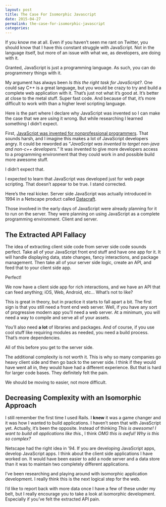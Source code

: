 ```yaml
---
layout: post
title: The Case For Isomorphic Javascript
date: 2015-04-27
permalink: the-case-for-isomorphic-javascript
categories:
---
```


If you know me at all. Even if you haven’t seen me rant on Twitter, you should know that I have this constant struggle with JavaScript. Not in the language itself, but more of an issue with what we, as developers, are doing with it.

Granted, JavaScript is just a programming language. As such, you can do programmery things with it.

My argument has always been *Is this the right task for JavaScript?*. One could say C++ is a great language, but you would be crazy to try and build a complete web application with it. That’s just not what it’s good at. It’s better at close to the metal stuff. Super fast code. And because of that, it’s more difficult to work with than a higher level scripting language.

Here is the part where I declare why JavaScript was invented so  I can make the case that we are using it wrong. But while researching I learned something I didn’t expect.

First, [JavaScript was invented for nonprofessional programmers](http://en.wikipedia.org/wiki/JavaScript#History). That sounds harsh, and I imagine this makes a lot of JavaScript developers angry. It could be reworded as “_JavaScript was invented to target non-java and non-c++ developers._” It was invented to give more developers access to a programming environment that they could work in and possible build more awesome stuff.

I didn’t expect that.

I expected to learn that JavaScript was developed just for web page scripting. That doesn’t appear to be true. I stand corrected.

Here’s the real kicker. Server side JavaScript was actually introduced in 1994 in a Netscape product called [Datacraft](http://www.datacraft.com/livewire.html).

Those involved in the early days of JavaScript were already planning for it to run on the server. They were planning on using JavaScript as a complete programming environment. Client and server.


## The Extracted API Fallacy

The idea of extracting client side code from server side code sounds perfect. Take all of your JavaScript front end stuff and have one app for it. It will handle displaying data, state changes, fancy interactions, and package management. Then take all of your server side logic, create an API, and feed that to your client side app.

Perfect!

We now have a client side app for rich interactions, and we have an API that can feed anything; iOS, Web, Android, etc… What’s not to like?

This is great in theory, but in practice it starts to fall apart  a bit. The first sign is that you still need a front end web server. Well, if you have any sort of progressive modern app you’ll need a web server. At a minimum, you will need a way to compile and serve all of your assets.

You’ll also need **a lot** of libraries and packages. And of course, if you use cool stuff like requiring modules as needed, you need a build process. That’s more dependencies.

All of this before you get to the server side.

The additional complexity is not worth it. This is why so many companies go heavy client side and then go back to the server side. I think if they would have went all in, they would have had a different experience. But that is hard for larger code bases. They definitely felt the pain.

We should be moving to easier, not more difficult.


## Decreasing Complexity with an Isomorphic Approach

I still remember the first time I used Rails. I **knew** it was a game changer and it was how I wanted to build applications. I haven’t seen that with JavaScript yet. Actually, it’s been the opposite. Instead of thinking *This is awesome! I want to build all applications like this.*, I think *OMG this is awful! Why is this so complex?*

Netscape had the right idea in ’94. If you are developing JavaScript apps, develop JavaScript apps. I think about the client side applications I have worked on. It would have been easier to add a node server and a data store than it was to maintain two completely different applications.

I’ve been researching and playing around with isomorphic application development. I really think this is the next logical step for the web.

I’d like to report back with more data once I have a few of these under my belt, but I really encourage you to take a look at isomorphic development. Especially if you’ve felt the extracted API pain.
